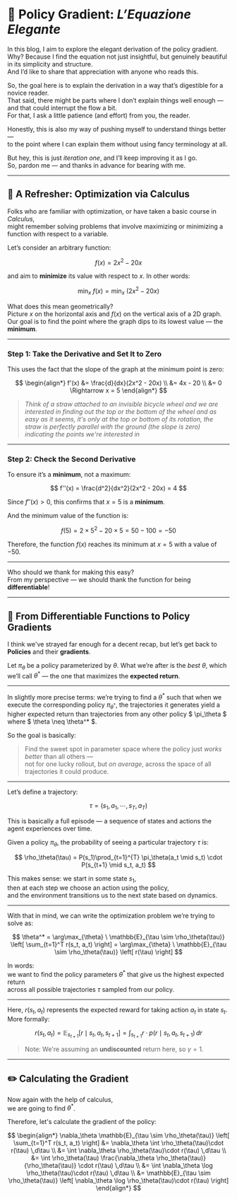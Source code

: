 <script>
window.MathJax = {
  tex: {
    inlineMath: [['$', '$'], ['\\(', '\\)']]
  }
};
</script>
<script type="text/javascript"
  id="MathJax-script"
  async
  src="https://cdn.jsdelivr.net/npm/mathjax@3/es5/tex-mml-chtml.js">
</script>

# 🎯 Policy Gradient: *L’Equazione Elegante*

In this blog, I aim to explore the elegant derivation of the policy gradient.  
Why? Because I find the equation not just insightful, but genuinely beautiful in its simplicity and structure.  
And I’d like to share that appreciation with anyone who reads this.

So, the goal here is to explain the derivation in a way that’s digestible for a novice reader.  
That said, there might be parts where I don’t explain things well enough — and that could interrupt the flow a bit.  
For that, I ask a little patience (and effort) from you, the reader.  

Honestly, this is also my way of pushing myself to understand things better —  
to the point where I can explain them without using fancy terminology at all.  

But hey, this is just *iteration one*, and I’ll keep improving it as I go.  
So, pardon me — and thanks in advance for bearing with me.

---

## 🔧 A Refresher: Optimization via Calculus

Folks who are familiar with optimization, or have taken a basic course in *Calculus*,  
might remember solving problems that involve maximizing or minimizing a function with respect to a variable. 

Let’s consider an arbitrary function:

$$
f(x) = 2x^2 - 20x
$$

and aim to **minimize** its value with respect to $x$. In other words:

$$
\min_x \ f(x) = \min_x \ (2x^2 - 20x)
$$

What does this mean geometrically?  
Picture $x$ on the horizontal axis and $f(x)$ on the vertical axis of a 2D graph.  
Our goal is to find the point where the graph dips to its lowest value — the **minimum**.

---

### Step 1: Take the Derivative and Set It to Zero

This uses the fact that the slope of the graph at the minimum point is zero:

$$
\begin{align*}
f'(x) &= \frac{d}{dx}(2x^2 - 20x) \\
      &= 4x - 20 \\
      &= 0 \Rightarrow x = 5
\end{align*}
$$

> *Think of a straw attached to an invisible bicycle wheel and we are interested in finding out the top or the bottom of the wheel and as easy as it seems, it's only at the top or bottom of its rotation, the straw is perfectly parallel with the ground (the slope is zero) indicating the points we're interested in*

---

### Step 2: Check the Second Derivative

To ensure it’s a **minimum**, not a maximum:

$$
f''(x) = \frac{d^2}{dx^2}(2x^2 - 20x) = 4
$$

Since $f''(x) > 0$, this confirms that $x = 5$ is a **minimum**.

And the minimum value of the function is:

$$
f(5) = 2 \times 5^2 - 20 \times 5 = 50 - 100 = -50
$$

Therefore, the function $f(x)$ reaches its minimum at $x = 5$ with a value of $-50$.

---

Who should we thank for making this easy?  
From my perspective — we should thank the function for being **differentiable**!

---

## 🚀 From Differentiable Functions to Policy Gradients

I think we've strayed far enough for a decent recap,   but let’s get back to **Policies** and their **gradients**.

Let $\pi_\theta$ be a policy parameterized by $\theta$. What we’re after is the *best* $\theta$, which we’ll call $\theta^*$ — the one that maximizes the **expected return**.

---

In slightly more precise terms: we’re trying to find a ${\theta^*}$ such that when we execute the corresponding policy $\pi_{\theta^*}$, the trajectories it generates yield a higher expected return than trajectories from any other policy $ \pi_\theta $ where $ \theta \neq \theta^* $.

So the goal is basically:

> Find the sweet spot in parameter space where the policy just *works better* than all others —  
> not for one lucky rollout, but *on average*, across the space of all trajectories it could produce.

---

Let’s define a trajectory:

$$
\tau = (s_1, a_1, \cdots, s_T, a_T)
$$

This is basically a full episode — a sequence of states and actions the agent experiences over time.

Given a policy $\pi_\theta$, the probability of seeing a particular trajectory $\tau$ is:

$$
\rho_\theta(\tau) = P(s_1)\prod_{t=1}^{T} \pi_\theta(a_t \mid s_t) \cdot P(s_{t+1} \mid s_t, a_t)
$$

This makes sense: we start in some state $s_1$,  
then at each step we choose an action using the policy,  
and the environment transitions us to the next state based on dynamics.

---

With that in mind, we can write the optimization problem we’re trying to solve as:

$$
\theta^* = \arg\max_{\theta} \ \mathbb{E}_{\tau \sim \rho_\theta(\tau)} \left[ \sum_{t=1}^T r(s_t, a_t) \right] = \arg\max_{\theta} \ \mathbb{E}_{\tau \sim \rho_\theta(\tau)} \left[ r(\tau) \right]
$$

In words:  
we want to find the policy parameters $\theta^*$ that give us the highest expected return  
across all possible trajectories $\tau$ sampled from our policy.

---

Here, $r(s_t, a_t)$ represents the expected reward for taking action $a_t$ in state $s_t$.  
More formally:

$$
r(s_t, a_t) = \mathbb{E}_{s_{t+1}}[r \mid s_t, a_t, s_{t+1}] = \int_{s_{t+1}} r \cdot p(r \mid s_t, a_t, s_{t+1}) \, dr
$$

> Note: We're assuming an **undiscounted** return here, so $\gamma = 1$.

---

## ✏️ Calculating the Gradient

Now again with the help of calculus,  
we are going to find $\theta^*$.  

Therefore, let's calculate the gradient of the policy:

$$
\begin{align*}
\nabla_\theta \mathbb{E}_{\tau \sim \rho_\theta(\tau)} \left[ \sum_{t=1}^T r(s_t, a_t) \right] &= \nabla_\theta \int \rho_\theta(\tau)\cdot r(\tau) \,d\tau \\
&= \int \nabla_\theta \rho_\theta(\tau)\cdot r(\tau) \,d\tau \\
&= \int \rho_\theta(\tau) \frac{\nabla_\theta \rho_\theta(\tau)}{\rho_\theta(\tau)} \cdot r(\tau) \,d\tau \\
&= \int \nabla_\theta \log \rho_\theta(\tau)\cdot r(\tau) \,d\tau \\
&= \mathbb{E}_{\tau \sim \rho_\theta(\tau)} \left[ \nabla_\theta \log \rho_\theta(\tau)\cdot r(\tau) \right]
\end{align*}
$$
